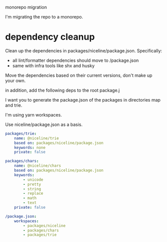 monorepo migration

I'm migrating the repo to a monorepo.

# dependency cleanup

Clean up the dependencies in packages/niceline/package.json. Specifically:

-   all lint/formatter dependencies should move to /package.json
-   same with infra tools like shx and husky

Move the dependencies based on their current versions, don't make up your own.

in addition, add the following deps to the root package.j

I want you to generate the package.json of the packages in directories map and trie.

I'm using yarn workspaces.

Use niceline/package.json as a basis.

```yaml
packages/trie:
    name: @niceline/trie
    based on: packages/niceline/package.json
    keywords: none
    private: false

packages/chars:
    name: @niceline/chars
    based on: packages/niceline/package.json
    keywords:
        - unicode
        - pretty
        - string
        - replace
        - math
        - text
    private: false

/package.json:
    workspaces:
        - packages/niceline
        - packages/chars
        - packages/trie

```

